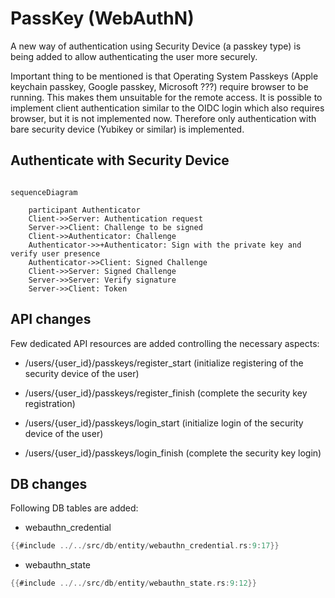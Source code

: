 # PassKey (WebAuthN)

A new way of authentication using Security Device (a passkey type) is being
added to allow authenticating the user more securely.

Important thing to be mentioned is that Operating System Passkeys (Apple
keychain passkey, Google passkey, Microsoft ???) require browser to be running.
This makes them unsuitable for the remote access. It is possible to implement
client authentication similar to the OIDC login which also requires browser,
but it is not implemented now. Therefore only authentication with bare security
device (Yubikey or similar) is implemented.

## Authenticate with Security Device

```mermaid

sequenceDiagram

    participant Authenticator
    Client->>Server: Authentication request
    Server->>Client: Challenge to be signed
    Client->>Authenticator: Challenge
    Authenticator->>+Authenticator: Sign with the private key and verify user presence
    Authenticator->>Client: Signed Challenge
    Client->>Server: Signed Challenge
    Server->>Server: Verify signature
    Server->>Client: Token
```

## API changes

Few dedicated API resources are added controlling the necessary aspects:

- /users/{user_id}/passkeys/register_start (initialize registering of the
  security device of the user)

- /users/{user_id}/passkeys/register_finish (complete the security key
  registration)

- /users/{user_id}/passkeys/login_start (initialize login of the security
  device of the user)

- /users/{user_id}/passkeys/login_finish (complete the security key login)


## DB changes

Following DB tables are added:

- webauthn_credential

```rust
{{#include ../../src/db/entity/webauthn_credential.rs:9:17}}
```
- webauthn_state

```rust
{{#include ../../src/db/entity/webauthn_state.rs:9:12}}
```
